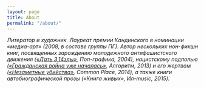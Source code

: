 ```yaml
---
layout: page
title: About
permalink: "/about/"
---
```

_Литератор и художник. Лауреат премии Кандинского в номинации «медиа-арт» (2008, в составе группы ПГ). Автор нескольких нон-фикшн книг, посвященных зарождению молодежного антифашистского движения (_[_«Дать 3,14зды»_](http://pop-grafika.net/pglitra/pizdi)_, Поп-графика, 2004), нацистскому подполью (_[_«Гражданская война уже началась»_](https://vk.com/doc79607752_304864375?hash=c52152f507ea0680dc&dl=8647a7671eb608f933)_, Алгоритм, 2013) и его жертвам (_[_«Незаметные убийства»_](http://common.place/falkovskiy/)_, Common Place, 2014), а также книги автобиографической прозы («Книга живых», Ил-music, 2015)._